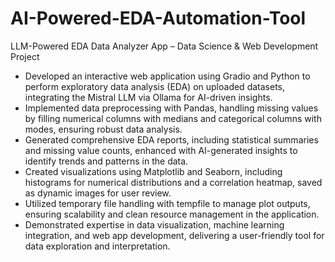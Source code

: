 # AI-Powered-EDA-Automation-Tool


LLM-Powered EDA Data Analyzer App – Data Science & Web Development Project

* Developed an interactive web application using Gradio and Python to perform exploratory data analysis (EDA) on uploaded datasets, integrating the Mistral LLM via Ollama for AI-driven insights.
* Implemented data preprocessing with Pandas, handling missing values by filling numerical columns with medians and categorical columns with modes, ensuring robust data analysis.
* Generated comprehensive EDA reports, including statistical summaries and missing value counts, enhanced with AI-generated insights to identify trends and patterns in the data.
* Created visualizations using Matplotlib and Seaborn, including histograms for numerical distributions and a correlation heatmap, saved as dynamic images for user review.
* Utilized temporary file handling with tempfile to manage plot outputs, ensuring scalability and clean resource management in the application.
* Demonstrated expertise in data visualization, machine learning integration, and web app development, delivering a user-friendly tool for data exploration and interpretation.
